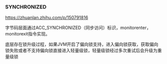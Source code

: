 ### SYNCHRONIZED

https://zhuanlan.zhihu.com/p/150791816

字节码层面通过ACC_SYNCHRONIZED（同步访问）标识，monitorenter，monitorexit指令实现。

底层存在锁升级过程，如果JVM开启了偏向锁支持，进入偏向锁获取，获取偏向锁失败或者不支持偏向锁直接进入轻量级锁，轻量级锁经过多次重试后会升级为重量级锁